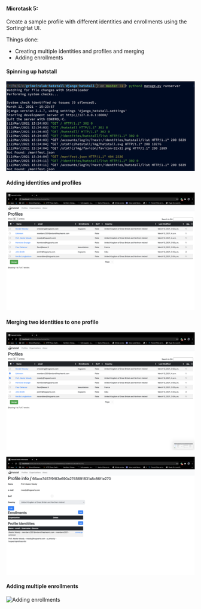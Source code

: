 #### Microtask 5:
Create a sample profile with different identities and enrollments using the SortingHat UI.

Things done:
- Creating multiple identities and profiles and merging
- Adding enrollments

#### Spinning up hatstall
![Spinning up hatstall](https://github.com/Rashmi-K-A/chaoss-sortinghat/blob/master/assets/run_hs.png)


#### Adding identities and profiles
![Multiple profiles](https://github.com/Rashmi-K-A/chaoss-sortinghat/blob/master/assets/multi_profiles.png)

#### Merging two identities to one profile
![Before merge](https://github.com/Rashmi-K-A/chaoss-sortinghat/blob/master/assets/before_merge.png)

![After merge](https://github.com/Rashmi-K-A/chaoss-sortinghat/blob/master/assets/after_merge.png)

#### Adding multiple enrollments
![Adding enrollments](https://github.com/Rashmi-K-A/chaoss-sortinghat/blob/master/assets/multienrollments.png)